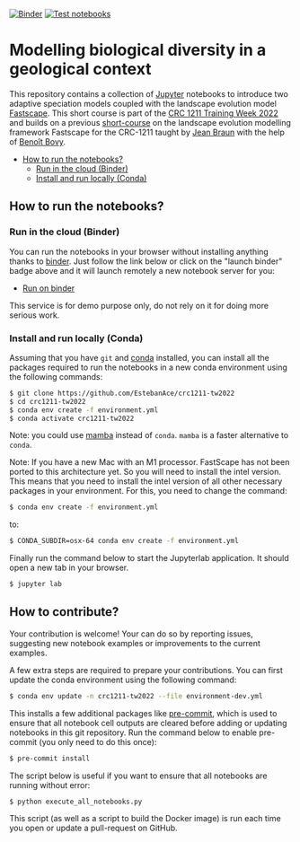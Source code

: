 [![Binder](https://mybinder.org/badge_logo.svg)](https://mybinder.org/v2/gh/EstebanAce/crc1211-tw2022/main?urlpath=lab)
[![Test notebooks](https://github.com/EstebanAce/crc1211-tw2022/workflows/Test%20notebooks/badge.svg)](https://github.com/EstebanAce/crc1211-tw2022/actions)

# Modelling biological diversity in a geological context

This repository contains a collection of [Jupyter](http://jupyter.org/)
notebooks to introduce two adaptive speciation models coupled with 
the landscape evolution model [Fastscape](https://github.com/fastscape-lem).
This short course is part of the [CRC 1211 Training Week 2022](https://sfb1211.uni-koeln.de/index.php/irtg/tw-2022) 
and builds on a previous [short-course]((https://github.com/fastscape-lem/crc-1211-short-course)) 
on the landscape evolution modelling framework Fastscape
for the CRC-1211 taught by [Jean Braun](https://github.com/jeanbraun) 
with the help of [Benoît Bovy](https://github.com/benbovy).

- [How to run the notebooks?](#how-to-run-the-notebooks)
    - [Run in the cloud (Binder)](#run-in-the-cloud-binder)
    - [Install and run locally (Conda)](#install-and-run-locally-conda)
    
## How to run the notebooks?

### Run in the cloud (Binder)

You can run the notebooks in your browser without installing anything thanks to
[binder](https://mybinder.org/). Just follow the link below or click on the
"launch binder" badge above and it will launch remotely a new notebook server
for you:

- [Run on binder](https://mybinder.org/v2/gh/EstebanAce/crc1211-tw2022/main?urlpath=lab)

This service is for demo purpose only, do not rely on it for doing more serious
work.

### Install and run locally (Conda)
Assuming that you have `git` and [conda](https://conda.io/docs/index.html)
installed, you can install all the packages required to run the notebooks in a
new conda environment using the following commands:

```bash
$ git clone https://github.com/EstebanAce/crc1211-tw2022
$ cd crc1211-tw2022
$ conda env create -f environment.yml
$ conda activate crc1211-tw2022
```

Note: you could use [mamba](https://github.com/mamba-org/mamba) instead of
`conda`. `mamba` is a faster alternative to `conda`.

Note: If you have a new Mac with an M1 processor. FastScape has not been ported 
to this architecture yet. So you will need to install the intel version. This means that you
need to install the intel version of all other necessary packages in your environment.
For this, you need to change the command:

```bash
$ conda env create -f environment.yml
```

to:

```bash
$ CONDA_SUBDIR=osx-64 conda env create -f environment.yml
```

Finally run the command below to start the Jupyterlab application. It should
open a new tab in your browser.

```bash
$ jupyter lab
```

## How to contribute?

Your contribution is welcome! Your can do so by reporting issues, suggesting new
notebook examples or improvements to the current examples.

A few extra steps are required to prepare your contributions. You can first
update the conda environment using the following command:

```bash
$ conda env update -n crc1211-tw2022 --file environment-dev.yml 
```

This installs a few additional packages like
[pre-commit](https://pre-commit.com/), which is used to ensure that all notebook
cell outputs are cleared before adding or updating notebooks in this git
repository. Run the command below to enable pre-commit (you only need to do this
once):

```bash
$ pre-commit install
```

The script below is useful if you want to ensure that all notebooks are running
without error:

```bash
$ python execute_all_notebooks.py
```

This script (as well as a script to build the Docker image) is run each time you
open or update a pull-request on GitHub.